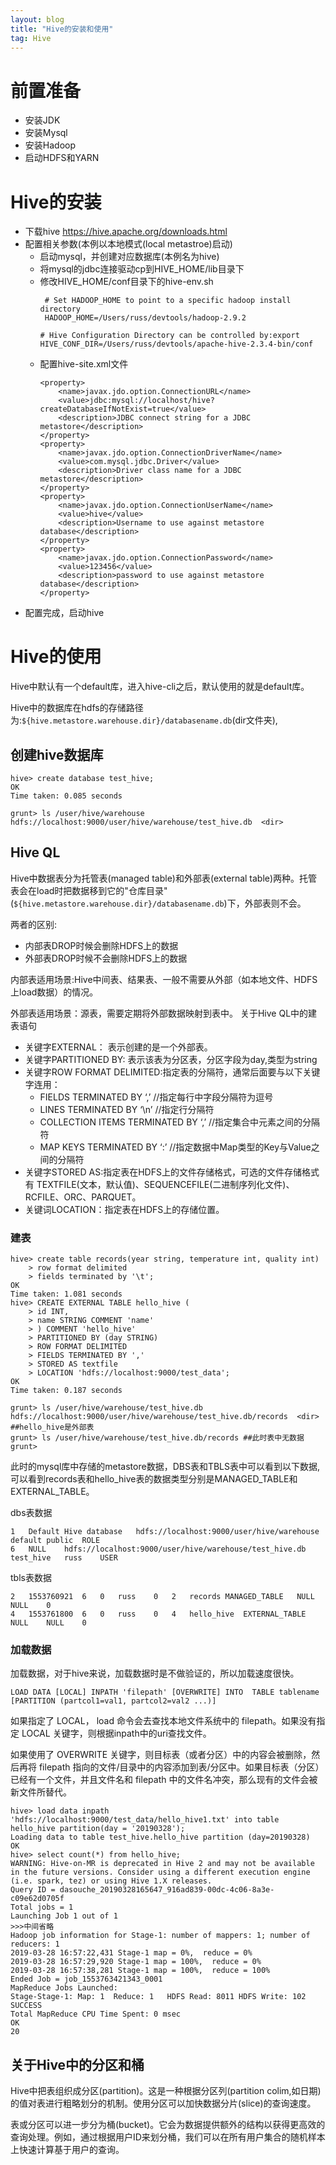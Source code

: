 ```yaml
---
layout: blog
title: "Hive的安装和使用"
tag: Hive 
---
```

# 前置准备
+ 安装JDK
+ 安装Mysql
+ 安装Hadoop
+ 启动HDFS和YARN

# Hive的安装
+ 下载hive
https://hive.apache.org/downloads.html
+ 配置相关参数(本例以本地模式(local metastroe)启动)
    + 启动mysql，并创建对应数据库(本例名为hive)
    + 将mysql的jdbc连接驱动cp到HIVE_HOME/lib目录下
    + 修改HIVE_HOME/conf目录下的hive-env.sh
        ~~~
         # Set HADOOP_HOME to point to a specific hadoop install directory
         HADOOP_HOME=/Users/russ/devtools/hadoop-2.9.2
 
        # Hive Configuration Directory can be controlled by:export HIVE_CONF_DIR=/Users/russ/devtools/apache-hive-2.3.4-bin/conf
        ~~~
    + 配置hive-site.xml文件
        ~~~
        <property>
            <name>javax.jdo.option.ConnectionURL</name>
            <value>jdbc:mysql://localhost/hive?createDatabaseIfNotExist=true</value>
            <description>JDBC connect string for a JDBC metastore</description>
        </property>
        <property>
            <name>javax.jdo.option.ConnectionDriverName</name>
            <value>com.mysql.jdbc.Driver</value>
            <description>Driver class name for a JDBC metastore</description>
        </property>
        <property>
            <name>javax.jdo.option.ConnectionUserName</name>
            <value>hive</value>
            <description>Username to use against metastore database</description>
        </property>
        <property>
            <name>javax.jdo.option.ConnectionPassword</name>
            <value>123456</value>
            <description>password to use against metastore database</description>
        </property>
        ~~~
+ 配置完成，启动hive

# Hive的使用
Hive中默认有一个default库，进入hive-cli之后，默认使用的就是default库。

Hive中的数据库在hdfs的存储路径为:`${hive.metastore.warehouse.dir}/databasename.db`(dir文件夹),
## 创建hive数据库
~~~
hive> create database test_hive;
OK
Time taken: 0.085 seconds
~~~

~~~
grunt> ls /user/hive/warehouse
hdfs://localhost:9000/user/hive/warehouse/test_hive.db	<dir>
~~~

## Hive QL
Hive中数据表分为托管表(managed table)和外部表(external table)两种。托管表会在load时把数据移到它的"仓库目录"(`${hive.metastore.warehouse.dir}/databasename.db`)下，外部表则不会。

两者的区别:
+ 内部表DROP时候会删除HDFS上的数据
+ 外部表DROP时候不会删除HDFS上的数据

内部表适用场景:Hive中间表、结果表、一般不需要从外部（如本地文件、HDFS上load数据）的情况。

外部表适用场景：源表，需要定期将外部数据映射到表中。
关于Hive QL中的建表语句
+ 关键字EXTERNAL： 表示创建的是一个外部表。
+ 关键字PARTITIONED BY: 表示该表为分区表，分区字段为day,类型为string
+ 关键字ROW FORMAT DELIMITED:指定表的分隔符，通常后面要与以下关键字连用：
    + FIELDS TERMINATED BY ‘,’ //指定每行中字段分隔符为逗号
    + LINES TERMINATED BY ‘\n’ //指定行分隔符
    + COLLECTION ITEMS TERMINATED BY ‘,’ //指定集合中元素之间的分隔符
    + MAP KEYS TERMINATED BY ‘:’ //指定数据中Map类型的Key与Value之间的分隔符
+ 关键字STORED AS:指定表在HDFS上的文件存储格式，可选的文件存储格式有 TEXTFILE(文本，默认值)、SEQUENCEFILE(二进制序列化文件)、RCFILE、ORC、PARQUET。
+ 关键词LOCATION：指定表在HDFS上的存储位置。

### 建表
~~~
hive> create table records(year string, temperature int, quality int)
    > row format delimited
    > fields terminated by '\t';
OK
Time taken: 1.081 seconds
hive> CREATE EXTERNAL TABLE hello_hive (
    > id INT,
    > name STRING COMMENT 'name'
    > ) COMMENT 'hello_hive'
    > PARTITIONED BY (day STRING)
    > ROW FORMAT DELIMITED
    > FIELDS TERMINATED BY ','
    > STORED AS textfile
    > LOCATION 'hdfs://localhost:9000/test_data';
OK
Time taken: 0.187 seconds
~~~
~~~
grunt> ls /user/hive/warehouse/test_hive.db
hdfs://localhost:9000/user/hive/warehouse/test_hive.db/records	<dir>  ##hello_hive是外部表
grunt> ls /user/hive/warehouse/test_hive.db/records ##此时表中无数据
grunt>
~~~
此时的mysql库中存储的metastore数据，DBS表和TBLS表中可以看到以下数据,可以看到records表和hello_hive表的数据类型分别是MANAGED_TABLE和EXTERNAL_TABLE。

dbs表数据
~~~
1	Default Hive database	hdfs://localhost:9000/user/hive/warehouse	default	public	ROLE
6	NULL	hdfs://localhost:9000/user/hive/warehouse/test_hive.db	test_hive	russ	USER
~~~
tbls表数据
~~~
2	1553760921	6	0	russ	0	2	records	MANAGED_TABLE	NULL	NULL	0
4	1553761800	6	0	russ	0	4	hello_hive	EXTERNAL_TABLE	NULL	NULL	0
~~~

### 加载数据
加载数据，对于hive来说，加载数据时是不做验证的，所以加载速度很快。

`
LOAD DATA [LOCAL] INPATH 'filepath' [OVERWRITE] INTO 
TABLE tablename [PARTITION (partcol1=val1, partcol2=val2 ...)]
`

如果指定了 LOCAL， load 命令会去查找本地文件系统中的 filepath。如果没有指定 LOCAL 关键字，则根据inpath中的uri查找文件。

如果使用了 OVERWRITE 关键字，则目标表（或者分区）中的内容会被删除，然后再将 filepath 指向的文件/目录中的内容添加到表/分区中。如果目标表（分区）已经有一个文件，并且文件名和 filepath 中的文件名冲突，那么现有的文件会被新文件所替代。

~~~
hive> load data inpath 'hdfs://localhost:9000/test_data/hello_hive1.txt' into table hello_hive partition(day = '20190328');
Loading data to table test_hive.hello_hive partition (day=20190328)
OK
hive> select count(*) from hello_hive;
WARNING: Hive-on-MR is deprecated in Hive 2 and may not be available in the future versions. Consider using a different execution engine (i.e. spark, tez) or using Hive 1.X releases.
Query ID = dasouche_20190328165647_916ad839-00dc-4c06-8a3e-c09e62d0705f
Total jobs = 1
Launching Job 1 out of 1
>>>中间省略
Hadoop job information for Stage-1: number of mappers: 1; number of reducers: 1
2019-03-28 16:57:22,431 Stage-1 map = 0%,  reduce = 0%
2019-03-28 16:57:29,920 Stage-1 map = 100%,  reduce = 0%
2019-03-28 16:57:38,281 Stage-1 map = 100%,  reduce = 100%
Ended Job = job_1553763421343_0001
MapReduce Jobs Launched:
Stage-Stage-1: Map: 1  Reduce: 1   HDFS Read: 8011 HDFS Write: 102 SUCCESS
Total MapReduce CPU Time Spent: 0 msec
OK
20
~~~

## 关于Hive中的分区和桶
Hive中把表组织成分区(partition)。这是一种根据分区列(partition colim,如日期)的值对表进行粗略划分的机制。使用分区可以加快数据分片(slice)的查询速度。

表或分区可以进一步分为桶(bucket)。它会为数据提供额外的结构以获得更高效的查询处理。例如，通过根据用户ID来划分桶，我们可以在所有用户集合的随机样本上快速计算基于用户的查询。

